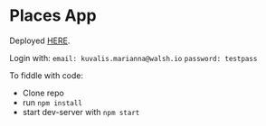 # Places App

Deployed [HERE](https://placesapp-1f378.firebaseapp.com).

Login with:
`email: kuvalis.marianna@walsh.io`
`password: testpass`

To fiddle with code:

- Clone repo
- run `npm install`
- start dev-server with `npm start`
